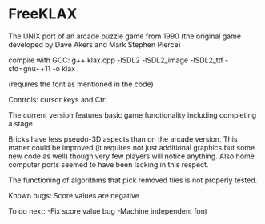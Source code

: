 # FreeKLAX
The UNIX port of an arcade puzzle game from 1990 (the original game developed by Dave Akers and Mark Stephen Pierce)

compile with GCC:
g++ klax.cpp -lSDL2 -lSDL2_image -lSDL2_ttf -std=gnu++11 -o klax

(requires the font as mentioned in the code)

Controls: cursor keys and Ctrl

The current version features basic game functionality including completing a stage.

Bricks have less pseudo-3D aspects than on the arcade version. This matter could be improved (it requires not just additional graphics but some new code as well) though very few players will notice anything. Also home computer ports seemed to have been lacking in this respect.

The functioning of algorithms that pick removed tiles is not properly tested.

Known bugs:
Score values are negative

To do next:
-Fix score value bug
-Machine independent font
